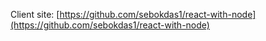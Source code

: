 Client site: [https://github.com/sebokdas1/react-with-node](https://github.com/sebokdas1/react-with-node)